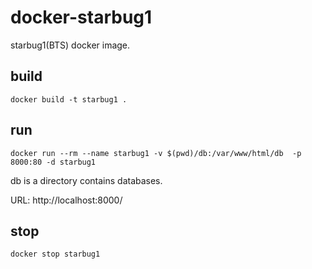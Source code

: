 # docker-starbug1

starbug1(BTS) docker image.

## build ##

```
docker build -t starbug1 .
```

## run ##

```
docker run --rm --name starbug1 -v $(pwd)/db:/var/www/html/db  -p 8000:80 -d starbug1
```

db is a directory contains databases.

URL: http://localhost:8000/

## stop ##

```
docker stop starbug1
```
